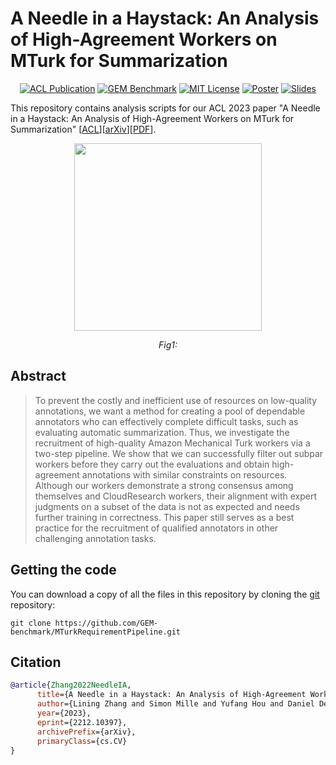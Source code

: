 # A Needle in a Haystack: An Analysis of High-Agreement Workers on MTurk for Summarization
<p align="center">
  <a href="https://virtual2023.aclweb.org/paper_P3709.html"><img alt="ACL Publication" src="https://img.shields.io/badge/ACL-2023-green.svg" /></a>
  <a href="https://gem-benchmark.com/"><img alt="GEM Benchmark" src="https://img.shields.io/badge/GEM-benchmark-red.svg" /></a>
  <a href="https://github.com/GEM-benchmark/MTurkRequirementPipeline/blob/main/LICENSE"><img alt="MIT License" src="https://img.shields.io/badge/license-MIT-blue.svg" /></a>
  <a href="https://github.com/GEM-benchmark/MTurkRequirementPipeline/blob/main/figures/ACL_Paper_3709_Poster.pdf"><img alt="Poster" src="https://img.shields.io/badge/ACL-poster-purple.svg" /></a>
  <a href="https://github.com/GEM-benchmark/MTurkRequirementPipeline/blob/main/figures/ACL_Paper_3709_Slides.pdf"><img alt="Slides" src="https://img.shields.io/badge/ACL-slides-purple.svg" /></a>
</p>

This repository contains analysis scripts for our ACL 2023 paper "A Needle in a Haystack: An Analysis of High-Agreement Workers on MTurk for Summarization" [[ACL](https://virtual2023.aclweb.org/paper_P3709.html)][[arXiv](https://arxiv.org/abs/2212.10397)][[PDF](https://arxiv.org/pdf/2212.10397.pdf)].

<p align="center">
  <image src='figures/pipeline.png' width="300px"/>
</p>

<p align="center">
<em>
  Fig1: 
</em>
</p>

## Abstract
> To prevent the costly and inefficient use of resources on low-quality annotations, we want a method for creating a pool of dependable annotators who can effectively complete difficult tasks, such as evaluating automatic summarization. Thus, we investigate the recruitment of high-quality Amazon Mechanical Turk workers via a two-step pipeline. We show that we can successfully filter out subpar workers before they carry out the evaluations and obtain high-agreement annotations with similar constraints on resources. Although our workers demonstrate a strong consensus among themselves and CloudResearch workers, their alignment with expert judgments on a subset of the data is not as expected and needs further training in correctness. This paper still serves as a best practice for the recruitment of qualified annotators in other challenging annotation tasks.

## Getting the code
You can download a copy of all the files in this repository by cloning the
[git](https://git-scm.com/) repository:

    git clone https://github.com/GEM-benchmark/MTurkRequirementPipeline.git
    
## Citation

```BibTeX
@article{Zhang2022NeedleIA,
      title={A Needle in a Haystack: An Analysis of High-Agreement Workers on MTurk for Summarization}, 
      author={Lining Zhang and Simon Mille and Yufang Hou and Daniel Deutsch and Elizabeth Clark and Yixin Liu and Saad Mahamood and Sebastian Gehrmann and Miruna Clinciu and Khyathi Raghavi Chandu and Jo{\~a}o Sedoc},
      year={2023},
      eprint={2212.10397},
      archivePrefix={arXiv},
      primaryClass={cs.CV}
}
```